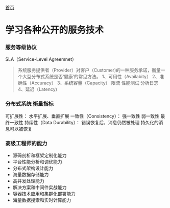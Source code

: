 [首页](/)
# 学习各种公开的服务技术

### 服务等级协议
SLA（Service-Level Agreemnet）
> 系统服务提供者（Provider）对客户（Customer)的一种服务承诺，衡量一个大型分布式系统是否‘健康’的常见方法。
1、可用性（Availabity）
2、准确性（Accuracy）
3、系统容量（Capacity）
    限流
    性能测试
    分析日志
4、延迟（Latency)

### 分布式系统 衡量指标

可扩展性：
    水平扩展、垂直扩展
一致性（Consistency）：
    强一致性
    弱一致性
    最终一致性
持续性（Data Durability）：
    错误恢复后，消息仍然被处理
    持久化的消息可以被恢复

### 高级工程师的能力

* 源码剖析和框架定制化能力
* 平台性能分析和调优能力
* 分布式架构设计能力
* 海量数据存储能力
* 高并发处理能力
* 解决方案和中间件实战能力
* 容器技术应用和集群化部署能力
* 海量数据搜索和实时计算能力
